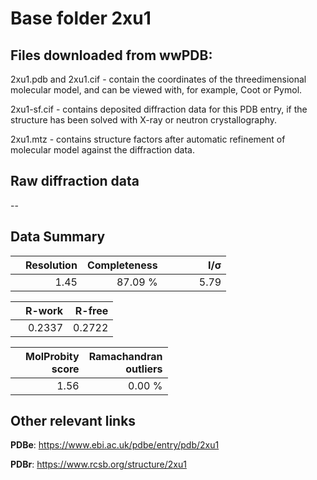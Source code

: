 # Base folder 2xu1

## Files downloaded from wwPDB:

2xu1.pdb and 2xu1.cif - contain the coordinates of the threedimensional molecular model, and can be viewed with, for example, Coot or Pymol.

2xu1-sf.cif - contains deposited diffraction data for this PDB entry, if the structure has been solved with X-ray or neutron crystallography.

2xu1.mtz - contains structure factors after automatic refinement of molecular model against the diffraction data.

## Raw diffraction data

--<br> 

## Data Summary
|   | Resolution | Completeness| I/$\boldsymbol{\sigma}$ |
|---|-------------:|----------------:|--------------:|
|   |1.45|87.09 %|<img width=50/>5.79 |

|   | **R-work**| **R-free**   
|---|-------------:|----------------:|           
||0.2337|0.2722|

|   |**MolProbity<br>score**| **Ramachandran<br>outliers** 
|---|-------------:|----------------:|
||1.56|0.00 %|

## Other relevant links 
**PDBe**:  https://www.ebi.ac.uk/pdbe/entry/pdb/2xu1
 
**PDBr**: https://www.rcsb.org/structure/2xu1 

